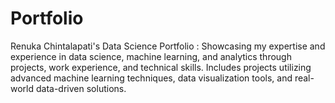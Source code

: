 # Portfolio
Renuka Chintalapati's Data Science Portfolio : Showcasing my expertise and experience in data science, machine learning, and analytics through projects, work experience, and technical skills. Includes projects utilizing advanced machine learning techniques, data visualization tools, and real-world data-driven solutions.
